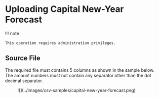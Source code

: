 # Uploading Capital New-Year Forecast

!!! note

    This operation requires administration privileges.

## Source File

The required file must contains 5 columns as shown in the sample below.
The amount numbers must not contain any separator other than the dot decimal separator.

<figure markdown>
![](../images/csv-samples/capital-new-year-forecast.png)
</figure>
